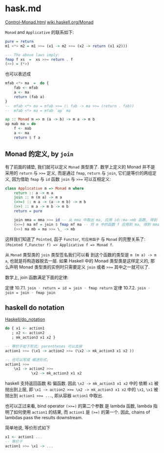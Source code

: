 # hask.md

[Control-Monad.html](https://hackage.haskell.org/package/base-4.16.3.0/docs/Control-Monad.html#t:Monad)
[wiki.haskell.org/Monad](https://wiki.haskell.org/Monad)

`Monad` and `Applicative` 的联系如下:

```hs
pure = return
m1 <*> m2 = m1 >>= (x1 -> m2 >>= (x2 -> return (x1 x2)))

--- The above laws imply:
fmap f xs  =  xs >>= return . f
(>>) = (*>)
```

也可以表述成

```hs
mfab <*> ma  =  do {
    fab <- mfab
    a <- ma
    return (fab a)
}
--  mfab <*> ma = mfab >>= (\ fab -> ma >>= (return . fab))
--  mfab <*> ma = mfab `ap` ma

ap :: Monad m => m (a -> b) -> m a -> m b
ap mab ma = do
    f <- mab
    a <- ma
    return $ f a
```

## Monad 的定义, by `join`

有了前面的铺垫, 我们就可以定义 `Monad` 类型类了.
数学上定义的 Monad 并不是采用的 `return` 与 `>>=` 定义,
而是通过 `fmap`, `return` 与 `join`, 它们是等价的两组定义,
因为借助 `fmap` 与 `id` 函数 `join` 与 `>>=` 可以互相定义:

```hs
class Applicative m => Monad m where
    return :: a -> m a
    join :: m (m a) -> m a
    (>>=) :: m a -> (a -> m b) -> m b
    (>>) :: m a -> m b -> m b
    return = pure

    join mma = mma >>= id -- 从 mma 中取出 ma, 应用 id::ma->mb 函数, 得到 mb == ma
    (>>=) ma mf = join $ fmap mf ma -- 将 m 中的函数 f 应用到 ma, 得到 mma, 再使用 join 脱去一层
    (>>) ma mb = ma >>= \_ -> mb
```

这样我们知道了 `Pointed`, 函子 `Functor`, `可应用函子` 与 `Monad` 的完整关系了:
`(Pointed f,Functor f) => Applicative f => Monad f`.

从 `Monad` 类型类的 `join` 类型签名我们可以看
到这个函数的类型是 `m (m a) -> m a`, 也就是将构造器脱去一层.
如果 Haskell 中的 Monad 类型类是这样定义的,
那么声明 Monad 类型类的实例时只需要定义 `join` 或者 `>>=` 其中之一就可以了.

数学上, join 函数满足下面的定律:

定律 10.7.1. `join ◦ return = id = join ◦ fmap return`
定律 10.7.2. `join ◦ join = join ◦ fmap join`

## haskell do notation

[Haskell/do_notation](https://en.wikibooks.org/wiki/Haskell/do_notation)

```hs
do { x1 <- action1
   ; x2 <- action2
   ; mk_action3 x1 x2 }

-- 等价于如下形式; parentheses 可以去掉
action1 >>= (\x1 -> action2 >>= (\x2 -> mk_action3 x1 x2 ))

-- 也可以写成 缩进形式;
action1 >>=
    \x1 -> action2 >>=
            \x2 -> mk_action3 x1 x2
```

haskell 支持返回函数 和 偏函数.
因此 `\x2 -> mk_action3 x1 x2` 中的 依赖 `x1` 被抛出到上层,
即 `\x1 -> action2 >>= \x2 -> mk_action3 x1 x2` 中的 `\x1`,
`\x1` 被抛出到 `action1 >>= ...`, 即从容器 `action1` 中取出.

也可以正过来看, bind operator `(>>=)` 的第二个参数 是 lambda 函数,
lambda 指明了如何使用 `action1` 的结果, 而 `action1` 是 `(>=)` 的第一个.
因此, chains of lambdas pass the results downstream.

简单地说, 等价形式如下

```hs
x1 <- action1 ...
-- 等价于
action1 >>= \x1 -> ...
```
